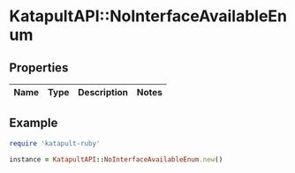 # KatapultAPI::NoInterfaceAvailableEnum

## Properties

| Name | Type | Description | Notes |
| ---- | ---- | ----------- | ----- |

## Example

```ruby
require 'katapult-ruby'

instance = KatapultAPI::NoInterfaceAvailableEnum.new()
```

